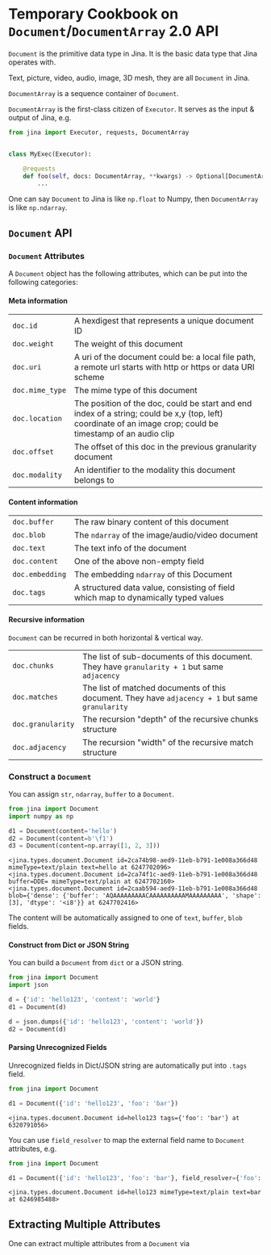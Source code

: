 # Temporary Cookbook on `Document`/`DocumentArray` 2.0 API

`Document` is the primitive data type in Jina. It is the basic data type that Jina operates with.

Text, picture, video, audio, image, 3D mesh, they are all `Document` in Jina.

`DocumentArray` is a sequence container of `Document`.

`DocumentArray` is the first-class citizen of `Executor`. It serves as the input & output of Jina, e.g.

```python
from jina import Executor, requests, DocumentArray


class MyExec(Executor):

    @requests
    def foo(self, docs: DocumentArray, **kwargs) -> Optional[DocumentArray]:
        ...
```

One can say `Document` to Jina is like `np.float` to Numpy, then `DocumentArray` is like `np.ndarray`.

## `Document` API

### `Document` Attributes

A `Document` object has the following attributes, which can be put into the following categories:

#### Meta information

|     |     |
| --- | --- |
| `doc.id` | A hexdigest that represents a unique document ID |
| `doc.weight` | The weight of this document |
| `doc.uri` | A uri of the document could be: a local file path, a remote url starts with http or https or data URI scheme |  
| `doc.mime_type` | The mime type of this document |
| `doc.location` | The position of the doc, could be start and end index of a string; could be x,y (top, left) coordinate of an image crop; could be timestamp of an audio clip |
| `doc.offset` | The offset of this doc in the previous granularity document|
| `doc.modality` | An identifier to the modality this document belongs to|

#### Content information

|     |     |
| --- | --- |
| `doc.buffer` | The raw binary content of this document |
| `doc.blob` | The `ndarray` of the image/audio/video document |
| `doc.text` | The text info of the document |
| `doc.content` | One of the above non-empty field |
| `doc.embedding` | The embedding `ndarray` of this Document |
| `doc.tags` | A structured data value, consisting of field which map to dynamically typed values |

#### Recursive information

`Document` can be recurred in both horizontal & vertical way.

|     |     |
| --- | --- |
| `doc.chunks` | The list of sub-documents of this document. They have `granularity + 1` but same `adjacency` |
| `doc.matches` | The list of matched documents of this document. They have `adjacency + 1` but same `granularity` |
|  `doc.granularity` | The recursion "depth" of the recursive chunks structure |
|  `doc.adjacency` | The recursion "width" of the recursive match structure |

### Construct a `Document`

You can assign `str`, `ndarray`, `buffer` to a `Document`.

```python
from jina import Document
import numpy as np

d1 = Document(content='hello')
d2 = Document(content=b'\f1')
d3 = Document(content=np.array([1, 2, 3]))
```

```text
<jina.types.document.Document id=2ca74b98-aed9-11eb-b791-1e008a366d48 mimeType=text/plain text=hello at 6247702096>
<jina.types.document.Document id=2ca74f1c-aed9-11eb-b791-1e008a366d48 buffer=DDE= mimeType=text/plain at 6247702160>
<jina.types.document.Document id=2caab594-aed9-11eb-b791-1e008a366d48 blob={'dense': {'buffer': 'AQAAAAAAAAACAAAAAAAAAAMAAAAAAAAA', 'shape': [3], 'dtype': '<i8'}} at 6247702416>
```

The content will be automatically assigned to one of `text`, `buffer`, `blob` fields.

#### Construct from Dict or JSON String

You can build a `Document` from `dict` or a JSON string.

```python
from jina import Document
import json

d = {'id': 'hello123', 'content': 'world'}
d1 = Document(d)

d = json.dumps({'id': 'hello123', 'content': 'world'})
d2 = Document(d)
```

#### Parsing Unrecognized Fields

Unrecognized fields in Dict/JSON string are automatically put into `.tags` field.

```python
from jina import Document

d1 = Document({'id': 'hello123', 'foo': 'bar'})
```

```text
<jina.types.document.Document id=hello123 tags={'foo': 'bar'} at 6320791056>
```

You can use `field_resolver` to map the external field name to `Document` attributes, e.g.

```python
from jina import Document

d1 = Document({'id': 'hello123', 'foo': 'bar'}, field_resolver={'foo': 'content'})
```

```text
<jina.types.document.Document id=hello123 mimeType=text/plain text=bar at 6246985488>
```

## Extracting Multiple Attributes

One can extract multiple attributes from a `Document` via



